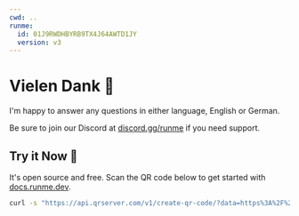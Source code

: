 ```yaml
---
cwd: ..
runme:
  id: 01J9RWDHBYRB9TX4J64AWTD1JY
  version: v3
---
```


# Vielen Dank 🙏

I'm happy to answer any questions in either language, English or German.

Be sure to join our Discord at [discord.gg/runme](https://discord.gg/runme) if you need support.

## Try it Now 🚀

It's open source and free. Scan the QR code below to get started with [docs.runme.dev](https://docs.runme.dev).

```sh {"id":"01J9QMGG2SGAVF9069T11C44YH","interactive":"false"}
curl -s "https://api.qrserver.com/v1/create-qr-code/?data=https%3A%2F%2Fdocs.runme.dev&size=300x300"
```
